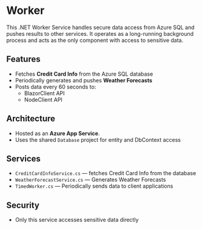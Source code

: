 # Worker

This .NET Worker Service handles secure data access from Azure SQL and pushes
results to other services. It operates as a long-running background process and
acts as the only component with access to sensitive data.

## Features

- Fetches **Credit Card Info** from the Azure SQL database
- Periodically generates and pushes **Weather Forecasts**
- Posts data every 60 seconds to:
  - BlazorClient API
  - NodeClient API

## Architecture

- Hosted as an **Azure App Service**.
- Uses the shared `Database` project for entity and DbContext access

## Services

- `CreditCardInfoService.cs` — fetches Credit Card Info from the database
- `WeatherForecastService.cs` — Generates Weather Forecasts
- `TimedWorker.cs` — Periodically sends data to client applications

## Security

- Only this service accesses sensitive data directly
